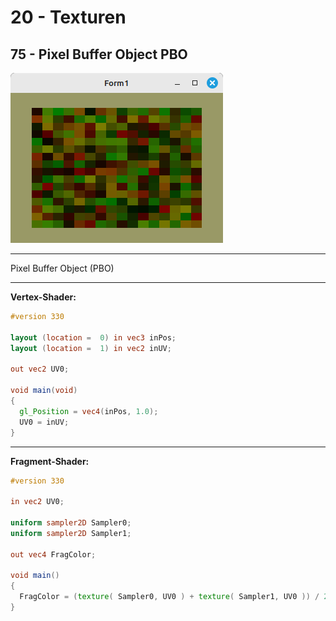 # 20 - Texturen
## 75 - Pixel Buffer Object PBO

![image.png](image.png)


---
Pixel Buffer Object (PBO)

---
**Vertex-Shader:**

```glsl
#version 330

layout (location =  0) in vec3 inPos;
layout (location =  1) in vec2 inUV;

out vec2 UV0;

void main(void)
{
  gl_Position = vec4(inPos, 1.0);
  UV0 = inUV;
}

```


---
**Fragment-Shader:**

```glsl
#version 330

in vec2 UV0;

uniform sampler2D Sampler0;
uniform sampler2D Sampler1;

out vec4 FragColor;

void main()
{
  FragColor = (texture( Sampler0, UV0 ) + texture( Sampler1, UV0 )) / 2;
}

```


